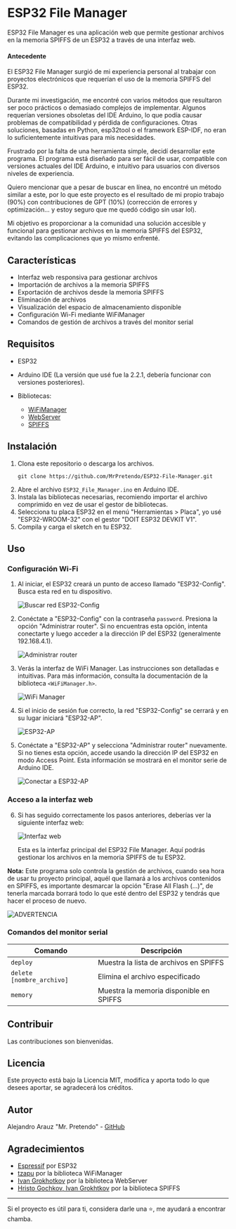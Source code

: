 # ESP32 File Manager

ESP32 File Manager es una aplicación web que permite gestionar archivos en la memoria SPIFFS de un ESP32 a través de una interfaz web.

#### Antecedente

El ESP32 File Manager surgió de mi experiencia personal al trabajar con proyectos electrónicos que requerían el uso de la memoria SPIFFS del ESP32. 

Durante mi investigación, me encontré con varios métodos que resultaron ser poco prácticos o demasiado complejos de implementar. Algunos requerían versiones obsoletas del IDE Arduino, lo que podía causar problemas de compatibilidad y pérdida de configuraciones. Otras soluciones, basadas en Python, esp32tool o el framework ESP-IDF, no eran lo suficientemente intuitivas para mis necesidades.

Frustrado por la falta de una herramienta simple, decidí desarrollar este programa. El programa está diseñado para ser fácil de usar, compatible con versiones actuales del IDE Arduino, e intuitivo para usuarios con diversos niveles de experiencia. 

Quiero mencionar que a pesar de buscar en línea, no encontré un método similar a este, por lo que este proyecto es el resultado de mi propio trabajo (90%) con contribuciones de GPT (10%) (corrección de errores y optimización... y estoy seguro que me quedó código sin usar lol). 

Mi objetivo es proporcionar a la comunidad una solución accesible y funcional para gestionar archivos en la memoria SPIFFS del ESP32, evitando las complicaciones que yo mismo enfrenté.


## Características

- Interfaz web responsiva para gestionar archivos
- Importación de archivos a la memoria SPIFFS
- Exportación de archivos desde la memoria SPIFFS
- Eliminación de archivos
- Visualización del espacio de almacenamiento disponible
- Configuración Wi-Fi mediante WiFiManager
- Comandos de gestión de archivos a través del monitor serial

## Requisitos

- ESP32
- Arduino IDE (La versión que usé fue la 2.2.1, debería funcionar con versiones posteriores).

- Bibliotecas:
  - [WiFiManager](https://github.com/tzapu/WiFiManager)
  - [WebServer](https://github.com/espressif/arduino-esp32/tree/master/libraries/WebServer)
  - [SPIFFS](https://github.com/espressif/arduino-esp32/tree/master/libraries/SPIFFS)

## Instalación

1. Clona este repositorio o descarga los archivos.
   ```
   git clone https://github.com/MrPretendo/ESP32-File-Manager.git
   ```
2. Abre el archivo `ESP32_File_Manager.ino` en Arduino IDE.
3. Instala las bibliotecas necesarias, recomiendo importar el archivo comprimido en vez de usar el gestor de bibliotecas.
4. Selecciona tu placa ESP32 en el menú "Herramientas > Placa", yo usé "ESP32-WROOM-32" con el gestor "DOIT ESP32 DEVKIT V1".
5. Compila y carga el sketch en tu ESP32.

## Uso

### Configuración Wi-Fi

1. Al iniciar, el ESP32 creará un punto de acceso llamado "ESP32-Config". Busca esta red en tu dispositivo.

   ![Buscar red ESP32-Config](images/wifi_config_1.jpeg)

2. Conéctate a "ESP32-Config" con la contraseña `password`. Presiona la opción "Administrar router". Si no encuentras esta opción, intenta conectarte y luego acceder a la dirección IP del ESP32 (generalmente 192.168.4.1).

   ![Administrar router](images/wifi_config_2.jpeg)

3. Verás la interfaz de WiFi Manager. Las instrucciones son detalladas e intuitivas. Para más información, consulta la documentación de la biblioteca `<WiFiManager.h>`.

   ![WiFi Manager](images/wifi_config_3.jpeg)

4. Si el inicio de sesión fue correcto, la red "ESP32-Config" se cerrará y en su lugar iniciará "ESP32-AP".

   ![ESP32-AP](images/wifi_config_4.jpeg)

5. Conéctate a "ESP32-AP" y selecciona "Administrar router" nuevamente. Si no tienes esta opción, accede usando la dirección IP del ESP32 en modo Access Point. Esta información se mostrará en el monitor serie de Arduino IDE.

   ![Conectar a ESP32-AP](images/wifi_config_5.jpeg)

### Acceso a la interfaz web

6. Si has seguido correctamente los pasos anteriores, deberías ver la siguiente interfaz web:

   ![Interfaz web](images/web_interface.jpeg)

   Esta es la interfaz principal del ESP32 File Manager. Aquí podrás gestionar los archivos en la memoria SPIFFS de tu ESP32.

**Nota:** Este programa solo controla la gestión de archivos, cuando sea hora de usar tu proyecto principal, aquél que llamará a los archivos contenidos en SPIFFS, es importante desmarcar la opción "Erase All Flash (...)", de tenerla marcada borrará todo lo que esté dentro del ESP32 y tendrás que hacer el proceso de nuevo.

![ADVERTENCIA](images/note_1.jpeg)



### Comandos del monitor serial

| Comando | Descripción |
|---------|-------------|
| `deploy` | Muestra la lista de archivos en SPIFFS |
| `delete [nombre_archivo]` | Elimina el archivo especificado |
| `memory` | Muestra la memoria disponible en SPIFFS |

## Contribuir

Las contribuciones son bienvenidas.

## Licencia

Este proyecto está bajo la Licencia MIT, modifíca y aporta todo lo que desees aportar, se agradecerá los créditos.

## Autor

Alejandro Arauz "Mr. Pretendo" - [GitHub](https://github.com/MrPretendo)

## Agradecimientos

- [Espressif](https://www.espressif.com/) por ESP32
- [tzapu](https://github.com/tzapu) por la biblioteca WiFiManager
- [Ivan Grokhotkov](https://github.com/igrr) por la biblioteca WebServer
- [Hristo Gochkov, Ivan Grokhtkov](https://github.com/igrr) por la biblioteca SPIFFS


---

Si el proyecto es útil para ti, considera darle una ⭐️, me ayudará a encontrar chamba.
